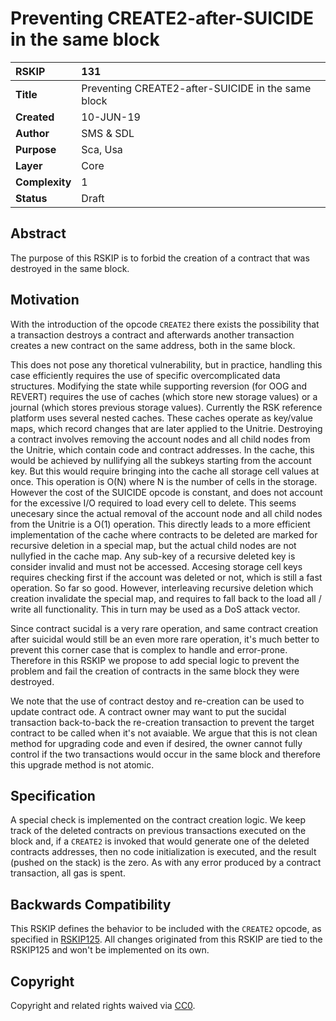 # Preventing CREATE2-after-SUICIDE in the same block

|RSKIP          |131           |
| :------------ |:-------------|
|**Title**      |Preventing CREATE2-after-SUICIDE in the same block |
|**Created**    |10-JUN-19 |
|**Author**     | SMS & SDL |
|**Purpose**    |Sca, Usa |
|**Layer**      |Core |
|**Complexity** |1 |
|**Status**     |Draft |

## Abstract

The purpose of this RSKIP is to forbid the creation of a contract that was destroyed in the same block.

## Motivation

With the introduction of the opcode `CREATE2` there exists the possibility that a transaction destroys a contract and afterwards another transaction creates a new contract on the same address, both in the same block. 

This does not pose any thoretical vulnerability, but in practice, handling this case efficiently requires the use of specific overcomplicated data structures. Modifying the state while supporting reversion (for OOG and REVERT) requires the use of caches (which store new storage values) or a journal (which stores previous storage values). Currently the RSK reference platform uses several nested caches. These caches operate as key/value maps, which record changes that are later applied to the Unitrie. Destroying a contract involves  removing the account nodes and all child nodes from the Unitrie, which contain code and contract addresses. In the cache, this would be achieved by nullifying all the subkeys starting from the account key. But this would require bringing into the cache all storage cell values at once. This operation is O(N) where N is the number of cells in the storage. However the cost of the SUICIDE opcode is constant, and does not account for the excessive I/O required to load every cell to delete. This seems unecesary since the actual removal of the account node and all child nodes from the Unitrie is a O(1) operation. This directly leads to a more efficient implementation of the cache where contracts to be deleted are marked for recursive deletion in a special map, but the actual child nodes are not nullyfied in the cache map. Any sub-key of a recursive deleted key is consider invalid and must not be accessed. Accesing storage cell keys requires checking first if the account was deleted or not, which is still a fast operation. 
So far so good. However, interleaving recursive deletion which creation invalidate the special map, and requires to fall back to the load all / write all functionality. This in turn may be used as a DoS attack vector.

Since contract sucidal is a very rare operation, and same contract creation after suicidal would still be an even more rare operation, it's much better to prevent this corner case that is complex to handle and error-prone.  
Therefore in this RSKIP we propose to add special logic to prevent the problem and fail the creation of contracts in the same block they were destroyed.

We note that the use of contract destoy and re-creation can be used to update contract ode. A contract owner may want to put the sucidal transaction back-to-back the re-creation transaction to prevent the target contract to be called when it's not avaiable. We argue that  this is not clean method for upgrading code and even if desired, the owner cannot fully control if the two transactions would occur in the same block and therefore this upgrade method is not atomic.

## Specification	

A special check is implemented on the contract creation logic. We keep track of the deleted contracts on previous transactions executed on the block and, if a `CREATE2` is invoked that would generate one of the deleted contracts addresses, then no code initialization is executed, and the result (pushed on the stack) is the zero. As with any error produced by a contract transaction, all gas is spent. 

## Backwards Compatibility

This RSKIP defines the behavior to be included with the `CREATE2` opcode, as specified in [RSKIP125](IPs/RSKIP125.md). All changes originated from this RSKIP are tied to the RSKIP125 and won't be implemented on its own.

## Copyright

Copyright and related rights waived via [CC0](https://creativecommons.org/publicdomain/zero/1.0/).
